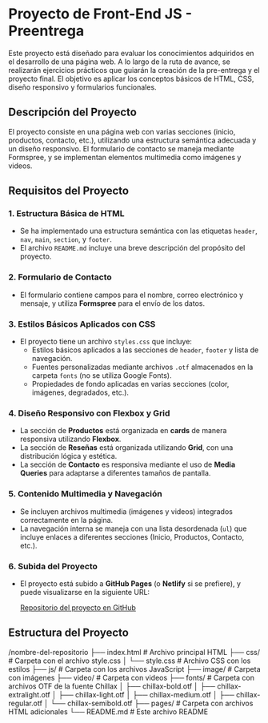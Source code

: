 # Proyecto de Front-End JS - Preentrega

Este proyecto está diseñado para evaluar los conocimientos adquiridos en el desarrollo de una página web. A lo largo de la ruta de avance, se realizarán ejercicios prácticos que guiarán la creación de la pre-entrega y el proyecto final. El objetivo es aplicar los conceptos básicos de HTML, CSS, diseño responsivo y formularios funcionales.

## Descripción del Proyecto

El proyecto consiste en una página web con varias secciones (inicio, productos, contacto, etc.), utilizando una estructura semántica adecuada y un diseño responsivo. El formulario de contacto se maneja mediante Formspree, y se implementan elementos multimedia como imágenes y videos.

## Requisitos del Proyecto

### 1. Estructura Básica de HTML
- Se ha implementado una estructura semántica con las etiquetas `header`, `nav`, `main`, `section`, y `footer`.
- El archivo `README.md` incluye una breve descripción del propósito del proyecto.

### 2. Formulario de Contacto
- El formulario contiene campos para el nombre, correo electrónico y mensaje, y utiliza **Formspree** para el envío de los datos.

### 3. Estilos Básicos Aplicados con CSS
- El proyecto tiene un archivo `styles.css` que incluye:
  - Estilos básicos aplicados a las secciones de `header`, `footer` y lista de navegación.
  - Fuentes personalizadas mediante archivos `.otf` almacenados en la carpeta `fonts` (no se utiliza Google Fonts).
  - Propiedades de fondo aplicadas en varias secciones (color, imágenes, degradados, etc.).

### 4. Diseño Responsivo con Flexbox y Grid
- La sección de **Productos** está organizada en **cards** de manera responsiva utilizando **Flexbox**.
- La sección de **Reseñas** está organizada utilizando **Grid**, con una distribución lógica y estética.
- La sección de **Contacto** es responsiva mediante el uso de **Media Queries** para adaptarse a diferentes tamaños de pantalla.

### 5. Contenido Multimedia y Navegación
- Se incluyen archivos multimedia (imágenes y videos) integrados correctamente en la página.
- La navegación interna se maneja con una lista desordenada (`ul`) que incluye enlaces a diferentes secciones (Inicio, Productos, Contacto, etc.).

### 6. Subida del Proyecto
- El proyecto está subido a **GitHub Pages** (o **Netlify** si se prefiere), y puede visualizarse en la siguiente URL:

  [Repositorio del proyecto en GitHub](https://github.com/Martina-B-Salvatierra/TT---PreEntrega-de-Proyecto.git)

## Estructura del Proyecto

/nombre-del-repositorio 
├── index.html # Archivo principal HTML 
├── css/ # Carpeta con el archivo style.css 
│ └── style.css # Archivo CSS con los estilos
├── js/ # Carpeta con los archivos JavaScript
├── image/ # Carpeta con imágenes
├── video/ # Carpeta con videos
├── fonts/ # Carpeta con archivos OTF de la fuente Chillax 
│ ├── chillax-bold.otf 
│ ├── chillax-extralight.otf 
│ ├── chillax-light.otf 
│ ├── chillax-medium.otf
│ ├── chillax-regular.otf 
│ └── chillax-semibold.otf 
├── pages/ # Carpeta con archivos HTML adicionales 
└── README.md # Este archivo README